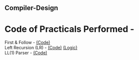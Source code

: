 ## Compiler-Design   
# Code of Practicals Performed -    
First & Follow - [(Code)](./Practical/First%20&%20Follow/firstnfollow_bottomUp.py)   
Left Recursion (LR) - [(Code)](./Practical/Left%20Recursion%20(Direct%20%26%20Indirect%20LR)/Eliminate_IdLR_DLR.py)       [(Logic)](./Practical/Left%20Recursion%20(Direct%20%26%20Indirect%20LR)/Eliminate_IdLR_DLR.py)    
LL(1) Parser - [(Code)](./Practical/LL(1)%20Parser/ll(1)_parser.py)   
